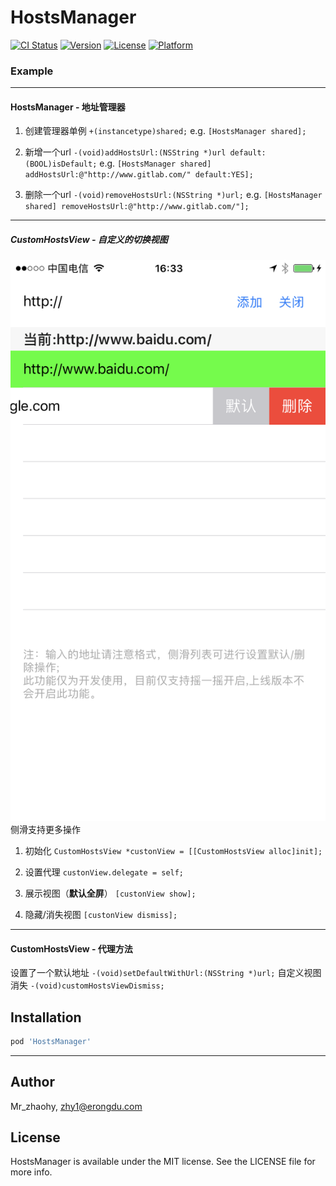 # HostsManager

[![CI Status](http://img.shields.io/travis/Mr_zhaohy/HostsManager.svg?style=flat)](https://travis-ci.org/Mr_zhaohy/HostsManager)
[![Version](https://img.shields.io/cocoapods/v/HostsManager.svg?style=flat)](http://cocoapods.org/pods/HostsManager)
[![License](https://img.shields.io/cocoapods/l/HostsManager.svg?style=flat)](http://cocoapods.org/pods/HostsManager)
[![Platform](https://img.shields.io/cocoapods/p/HostsManager.svg?style=flat)](http://cocoapods.org/pods/HostsManager)

### Example
***
#### HostsManager - 地址管理器
1. 创建管理器单例
`+(instancetype)shared;`
e.g.
`[HostsManager shared];`

2. 新增一个url
`-(void)addHostsUrl:(NSString *)url default:(BOOL)isDefault;`
e.g.
`[HostsManager shared] addHostsUrl:@"http://www.gitlab.com/" default:YES];`

3. 删除一个url
`-(void)removeHostsUrl:(NSString *)url;`
e.g.
`[HostsManager shared] removeHostsUrl:@"http://www.gitlab.com/"];`

***
##### CustomHostsView - 自定义的切换视图
![Alt text](./IMG_0033.PNG)
侧滑支持更多操作

1. 初始化
`CustomHostsView *custonView = [[CustomHostsView alloc]init];`

2. 设置代理
`custonView.delegate = self;`

3. 展示视图（**默认全屏**）
`[custonView show];`

4. 隐藏/消失视图
`[custonView dismiss]; `

***
#### CustomHostsView - 代理方法
设置了一个默认地址
`-(void)setDefaultWithUrl:(NSString *)url;`
自定义视图消失
`-(void)customHostsViewDismiss;`

## Installation

```ruby
pod 'HostsManager'
```
---
## Author

Mr_zhaohy, zhy1@erongdu.com

## License

HostsManager is available under the MIT license. See the LICENSE file for more info.

